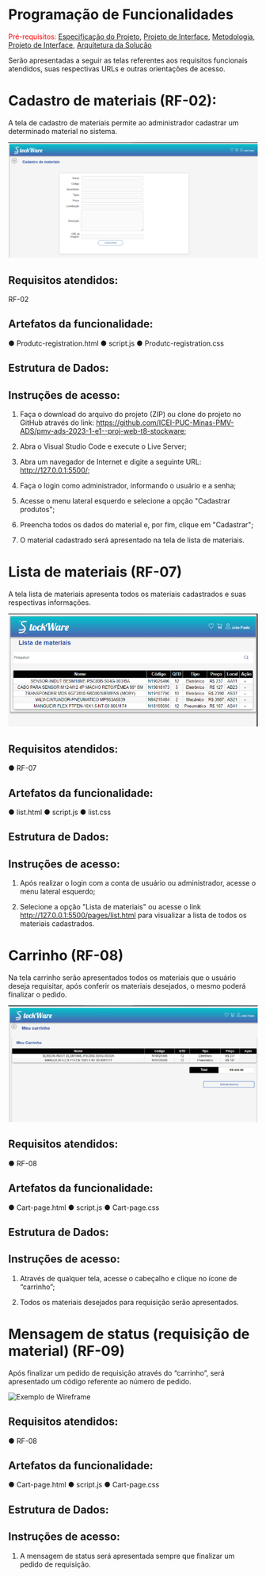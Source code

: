 # Programação de Funcionalidades

<span style="color:red">Pré-requisitos: <a href="2-Especificação do Projeto.md"> Especificação do Projeto</a></span>, <a href="3-Projeto de Interface.md"> Projeto de Interface</a>, <a href="4-Metodologia.md"> Metodologia</a>, <a href="3-Projeto de Interface.md"> Projeto de Interface</a>, <a href="5-Arquitetura da Solução.md"> Arquitetura da Solução</a>


Serão apresentadas a seguir as telas referentes aos requisitos funcionais atendidos, suas respectivas URLs e outras orientações de acesso.

# Cadastro de materiais (RF-02):

A tela de cadastro de materiais permite ao administrador cadastrar um determinado material no sistema.

![Exemplo de Wireframe](img/tela_cadastro_materiais.png)

## Requisitos atendidos:

RF-02 


## Artefatos da funcionalidade:

●	Produtc-registration.html
●	script.js
●	Produtc-registration.css


## Estrutura de Dados:

## Instruções de acesso:

1.	Faça o download do arquivo do projeto (ZIP) ou clone do projeto no GitHub através do link: https://github.com/ICEI-PUC-Minas-PMV-ADS/pmv-ads-2023-1-e1--proj-web-t8-stockware;

2.	Abra o Visual Studio Code e execute o Live Server;


3.	Abra um navegador de Internet e digite a seguinte URL: http://127.0.0.1:5500/;

4.	Faça o login como administrador, informando o usuário e a senha;


5.	Acesse o menu lateral esquerdo e selecione a opção "Cadastrar produtos";

6.	Preencha todos os dados do material e, por fim, clique em "Cadastrar";


7.	O material cadastrado será apresentado na tela de lista de materiais.





# Lista de materiais (RF-07)

A tela lista de materiais apresenta todos os materiais cadastrados e suas respectivas informações.

![Exemplo de Wireframe](img/telalista.PNG)

## Requisitos atendidos:
●	RF-07


## Artefatos da funcionalidade:
●	list.html
●	script.js
●	list.css


## Estrutura de Dados:

## Instruções de acesso:

1.	Após realizar o login com a conta de usuário ou administrador, acesse o menu lateral esquerdo;

2.	Selecione a opção "Lista de materiais" ou acesse o link http://127.0.0.1:5500/pages/list.html para visualizar a lista de todos os materiais cadastrados.




# Carrinho (RF-08)
Na tela carrinho serão apresentados todos os materiais que o usuário deseja requisitar, após conferir os materiais desejados, o mesmo poderá finalizar o pedido.

![Exemplo de Wireframe](img/tela_carrinho.png)


## Requisitos atendidos:
●	RF-08


## Artefatos da funcionalidade:
●	Cart-page.html
●	script.js
●	Cart-page.css


## Estrutura de Dados:


## Instruções de acesso:

1.	Através de qualquer tela, acesse o cabeçalho e clique no ícone de “carrinho”;

2.	Todos os materiais desejados para requisição serão apresentados.




# Mensagem de status (requisição de material) (RF-09)

Após finalizar um pedido de requisição através do “carrinho”, será apresentado um código referente ao número de pedido. 

![Exemplo de Wireframe](img/tela_msg_status.png)

## Requisitos atendidos:
●	RF-08


## Artefatos da funcionalidade:
●	Cart-page.html
●	script.js
●	Cart-page.css


## Estrutura de Dados:

## Instruções de acesso:

1.	A mensagem de status será apresentada sempre que finalizar um pedido de requisição.






